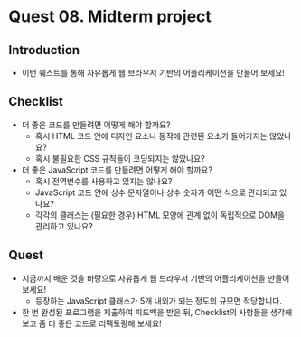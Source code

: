 # Quest 08. Midterm project


## Introduction
* 이번 퀘스트를 통해 자유롭게 웹 브라우저 기반의 어플리케이션을 만들어 보세요!

## Checklist
* 더 좋은 코드를 만들려면 어떻게 해야 할까요?
  * 혹시 HTML 코드 안에 디자인 요소나 동작에 관련된 요소가 들어가지는 않았나요?
  * 혹시 불필요한 CSS 규칙들이 코딩되지는 않았나요?
* 더 좋은 JavaScript 코드를 만들려면 어떻게 해야 할까요?
  * 혹시 전역변수를 사용하고 있지는 않나요?
  * JavaScript 코드 안에 상수 문자열이나 상수 숫자가 어떤 식으로 관리되고 있나요?
  * 각각의 클래스는 (필요한 경우) HTML 모양에 관계 없이 독립적으로 DOM을 관리하고 있나요?

## Quest
* 지금까지 배운 것을 바탕으로 자유롭게 웹 브라우저 기반의 어플리케이션을 만들어 보세요!
  * 등장하는 JavaScript 클래스가 5개 내외가 되는 정도의 규모면 적당합니다.
* 한 번 완성된 프로그램을 제출하여 피드백을 받은 뒤, Checklist의 사항들을 생각해 보고 좀 더 좋은 코드로 리팩토링해 보세요!
